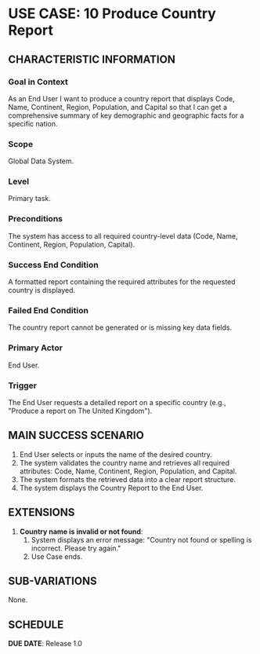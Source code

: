 # USE CASE: 10 Produce Country Report

## CHARACTERISTIC INFORMATION

### Goal in Context

As an End User I want to produce a country report that displays Code, Name, Continent, Region, Population, and Capital so that I can get a comprehensive summary of key demographic and geographic facts for a specific nation.

### Scope

Global Data System.

### Level

Primary task.

### Preconditions

The system has access to all required country-level data (Code, Name, Continent, Region, Population, Capital).

### Success End Condition

A formatted report containing the required attributes for the requested country is displayed.

### Failed End Condition

The country report cannot be generated or is missing key data fields.

### Primary Actor

End User.

### Trigger

The End User requests a detailed report on a specific country (e.g., "Produce a report on The United Kingdom").

## MAIN SUCCESS SCENARIO

1. End User selects or inputs the name of the desired country.
2. The system validates the country name and retrieves all required attributes: Code, Name, Continent, Region, Population, and Capital.
3. The system formats the retrieved data into a clear report structure.
4. The system displays the Country Report to the End User.

## EXTENSIONS

1. **Country name is invalid or not found**:
    1. System displays an error message: "Country not found or spelling is incorrect. Please try again."
    2. Use Case ends.

## SUB-VARIATIONS

None.

## SCHEDULE

**DUE DATE**: Release 1.0
